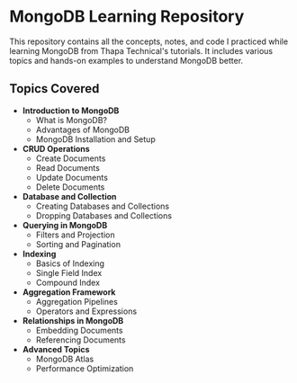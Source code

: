 # MongoDB Learning Repository

This repository contains all the concepts, notes, and code I practiced while learning MongoDB from Thapa Technical's tutorials. It includes various topics and hands-on examples to understand MongoDB better.

## Topics Covered

- **Introduction to MongoDB**
  - What is MongoDB?
  - Advantages of MongoDB
  - MongoDB Installation and Setup
- **CRUD Operations**
  - Create Documents
  - Read Documents
  - Update Documents
  - Delete Documents
- **Database and Collection**
  - Creating Databases and Collections
  - Dropping Databases and Collections
- **Querying in MongoDB**
  - Filters and Projection
  - Sorting and Pagination
- **Indexing**
  - Basics of Indexing
  - Single Field Index
  - Compound Index
- **Aggregation Framework**
  - Aggregation Pipelines
  - Operators and Expressions
- **Relationships in MongoDB**
  - Embedding Documents
  - Referencing Documents
- **Advanced Topics**
  - MongoDB Atlas
  - Performance Optimization


